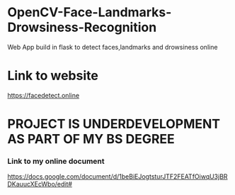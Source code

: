 # OpenCV-Face-Landmarks-Drowsiness-Recognition
Web App build in flask to detect faces,landmarks and drowsiness online

# Link to website
https://facedetect.online

# PROJECT IS UNDERDEVELOPMENT AS PART OF MY BS DEGREE
### Link to my online document
https://docs.google.com/document/d/1beBiEJogtsturJTF2FEATfOiwqU3jBRDKauucXEcWbo/edit#

